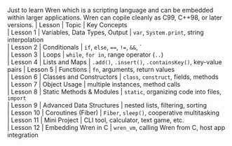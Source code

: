 Just to learn Wren which is a scripting language and can be embedded within larger applications.
Wren can copile cleanly as C99, C++98, or later versions.
| Lesson       | Topic                         | Key Concepts                                          
| Lesson 1   | Variables, Data Types, Output | `var`, `System.print`, string interpolation            
| Lesson 2   | Conditionals                  | `if`, `else`, `==`, `!=`, `&&`, \`                      
| Lesson 3   | Loops                         | `while`, `for in`, range operator (`..`)                 
| Lesson 4  | Lists and Maps                | `.add()`, `.insert()`, `.containsKey()`, key-value pairs 
| Lesson 5  | Functions                     | `fn`, arguments, return values                          
| Lesson 6  | Classes and Constructors      | `class`, `construct`, fields, methods                    
| Lesson 7  | Object Usage                  | multiple instances, method calls                       
| Lesson 8  | Static Methods & Modules      | `static`, organizing code into files, `import`         
| Lesson 9  | Advanced Data Structures      | nested lists, filtering, sorting                         
| Lesson 10 | Coroutines (Fiber)            | `Fiber`, `sleep()`, cooperative multitasking            
| Lesson 11 | Mini Project                  | CLI tool, calculator, text game, etc.                  
| Lesson 12 | Embedding Wren in C           | `wren_vm`, calling Wren from C, host app integration    
